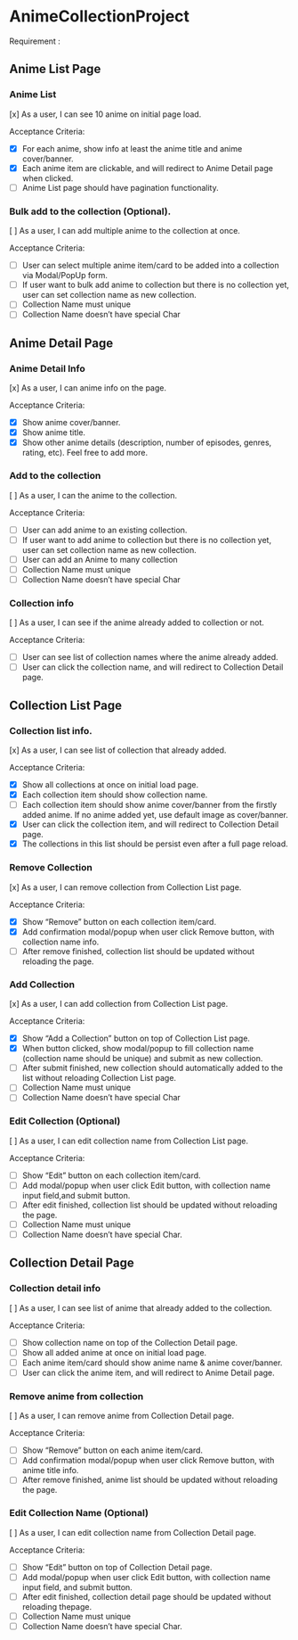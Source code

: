 # AnimeCollectionProject

Requirement :
## Anime List Page

### Anime List
[x] As a user, I can see 10 anime on initial page load.

Acceptance Criteria:
- [x] For each anime, show info at least the anime title and anime cover/banner.
- [x] Each anime item are clickable, and will redirect to Anime Detail page when clicked.
- [ ] Anime List page should have pagination functionality.

### Bulk add to the collection (Optional).
[ ] As a user, I can add multiple anime to the collection at once.

Acceptance Criteria:
- [ ] User can select multiple anime item/card to be added into a collection via Modal/PopUp form.
- [ ] If user want to bulk add anime to collection but there is no collection yet, user can set collection name as new collection.
- [ ] Collection Name must unique
- [ ] Collection Name doesn’t have special Char

## Anime Detail Page

### Anime Detail Info
[x] As a user, I can anime info on the page.

Acceptance Criteria:
- [x] Show anime cover/banner.
- [x] Show anime title.
- [x] Show other anime details (description, number of episodes, genres, rating, etc). Feel free to add more.

### Add to the collection
[ ] As a user, I can the anime to the collection.

Acceptance Criteria:
- [ ] User can add anime to an existing collection.
- [ ] If user want to add anime to collection but there is no collection yet, user can set collection name as new collection.
- [ ] User can add an Anime to many collection
- [ ] Collection Name must unique
- [ ] Collection Name doesn’t have special Char

### Collection info

[ ] As a user, I can see if the anime already added to collection or not.

Acceptance Criteria:
- [ ] User can see list of collection names where the anime already added.
- [ ] User can click the collection name, and will redirect to Collection Detail page.

## Collection List Page

### Collection list info.
[x] As a user, I can see list of collection that already added.

Acceptance Criteria:
- [x] Show all collections at once on initial load page.
- [x] Each collection item should show collection name.
- [ ] Each collection item should show anime cover/banner from the firstly added anime. If no anime added yet, use default image as cover/banner.
- [x] User can click the collection item, and will redirect to Collection Detail page.
- [x] The collections in this list should be persist even after a full page reload.

### Remove Collection
[x] As a user, I can remove collection from Collection List page.

Acceptance Criteria:
- [x] Show “Remove” button on each collection item/card.
- [x] Add confirmation modal/popup when user click Remove button, with collection name info.
- [ ] After remove finished, collection list should be updated without reloading the page.

### Add Collection

[x] As a user, I can add collection from Collection List page.

Acceptance Criteria:
- [x] Show “Add a Collection” button on top of Collection List page.
- [x] When button clicked, show modal/popup to fill collection name (collection name should be unique) and submit as new collection.
- [ ] After submit finished, new collection should automatically added to the list without reloading Collection List page.
- [ ] Collection Name must unique
- [ ] Collection Name doesn’t have special Char

### Edit Collection (Optional)
[ ] As a user, I can edit collection name from Collection List page.

Acceptance Criteria:
- [ ] Show “Edit” button on each collection item/card.
- [ ] Add modal/popup when user click Edit button, with collection name input field,and submit button.
- [ ] After edit finished, collection list should be updated without reloading the page.
- [ ] Collection Name must unique
- [ ] Collection Name doesn’t have special Char.

## Collection Detail Page

### Collection detail info
[ ] As a user, I can see list of anime that already added to the collection.

Acceptance Criteria:
- [ ] Show collection name on top of the Collection Detail page.
- [ ] Show all added anime at once on initial load page.
- [ ] Each anime item/card should show anime name & anime cover/banner.
- [ ] User can click the anime item, and will redirect to Anime Detail page.

### Remove anime from collection

[ ] As a user, I can remove anime from Collection Detail page.

Acceptance Criteria:
- [ ] Show “Remove” button on each anime item/card.
- [ ] Add confirmation modal/popup when user click Remove button, with anime title info.
- [ ] After remove finished, anime list should be updated without reloading the page.

### Edit Collection Name (Optional)
[ ] As a user, I can edit collection name from Collection Detail page.

Acceptance Criteria:
- [ ] Show “Edit” button on top of Collection Detail page.
- [ ] Add modal/popup when user click Edit button, with collection name input field, and submit button.
- [ ] After edit finished, collection detail page should be updated without reloading thepage.
- [ ] Collection Name must unique
- [ ] Collection Name doesn’t have special Char.